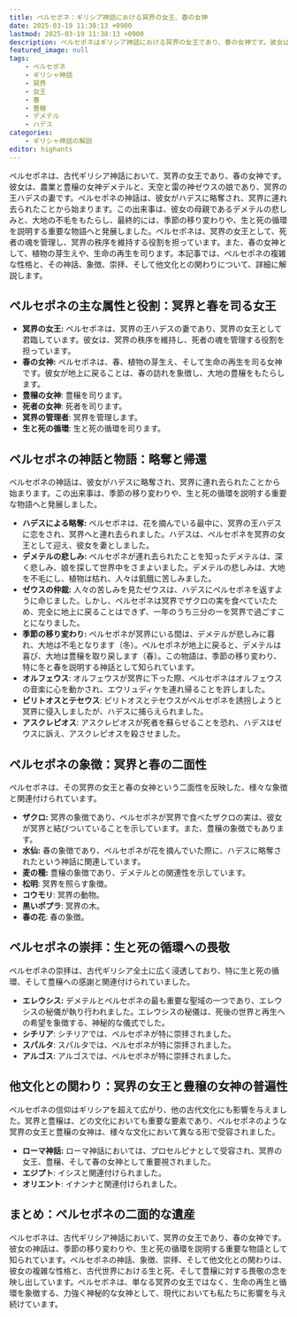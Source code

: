 ```yaml
---
title: ペルセポネ：ギリシア神話における冥界の女王、春の女神
date: 2025-03-19 11:38:13 +0900
lastmod: 2025-03-19 11:38:13 +0900
description: ペルセポネはギリシア神話における冥界の女王であり、春の女神です。彼女はデメテルとゼウスの娘であり、ハデスの妻です。彼女の神話は、季節の移り変わりや、生と死の循環を説明する重要な物語として知られています。
featured_image: null
tags:
    - ペルセポネ
    - ギリシャ神話
    - 冥界
    - 女王
    - 春
    - 豊穣
    - デメテル
    - ハデス
categories:
    - ギリシャ神話の解説
editor: highants
---
```


ペルセポネは、古代ギリシア神話において、冥界の女王であり、春の女神です。彼女は、農業と豊穣の女神デメテルと、天空と雷の神ゼウスの娘であり、冥界の王ハデスの妻です。ペルセポネの神話は、彼女がハデスに略奪され、冥界に連れ去られたことから始まります。この出来事は、彼女の母親であるデメテルの悲しみと、大地の不毛をもたらし、最終的には、季節の移り変わりや、生と死の循環を説明する重要な物語へと発展しました。ペルセポネは、冥界の女王として、死者の魂を管理し、冥界の秩序を維持する役割を担っています。また、春の女神として、植物の芽生えや、生命の再生を司ります。本記事では、ペルセポネの複雑な性格と、その神話、象徴、崇拝、そして他文化との関わりについて、詳細に解説します。
<!--more-->

## ペルセポネの主な属性と役割：冥界と春を司る女王

* **冥界の女王:** ペルセポネは、冥界の王ハデスの妻であり、冥界の女王として君臨しています。彼女は、冥界の秩序を維持し、死者の魂を管理する役割を担っています。
* **春の女神:** ペルセポネは、春、植物の芽生え、そして生命の再生を司る女神です。彼女が地上に戻ることは、春の訪れを象徴し、大地の豊穣をもたらします。
* **豊穣の女神**: 豊穣を司ります。
* **死者の女神**: 死者を司ります。
* **冥界の管理者**: 冥界を管理します。
* **生と死の循環**: 生と死の循環を司ります。

## ペルセポネの神話と物語：略奪と帰還

ペルセポネの神話は、彼女がハデスに略奪され、冥界に連れ去られたことから始まります。この出来事は、季節の移り変わりや、生と死の循環を説明する重要な物語へと発展しました。

* **ハデスによる略奪:** ペルセポネは、花を摘んでいる最中に、冥界の王ハデスに恋をされ、冥界へと連れ去られました。ハデスは、ペルセポネを冥界の女王として迎え、彼女を妻としました。
* **デメテルの悲しみ:** ペルセポネが連れ去られたことを知ったデメテルは、深く悲しみ、娘を探して世界中をさまよいました。デメテルの悲しみは、大地を不毛にし、植物は枯れ、人々は飢餓に苦しみました。
* **ゼウスの仲裁:** 人々の苦しみを見たゼウスは、ハデスにペルセポネを返すように命じました。しかし、ペルセポネは冥界でザクロの実を食べていたため、完全に地上に戻ることはできず、一年のうち三分の一を冥界で過ごすことになりました。
* **季節の移り変わり:** ペルセポネが冥界にいる間は、デメテルが悲しみに暮れ、大地は不毛となります（冬）。ペルセポネが地上に戻ると、デメテルは喜び、大地は豊穣を取り戻します（春）。この物語は、季節の移り変わり、特に冬と春を説明する神話として知られています。
* **オルフェウス**: オルフェウスが冥界に下った際、ペルセポネはオルフェウスの音楽に心を動かされ、エウリュディケを連れ帰ることを許しました。
* **ピリトオスとテセウス**: ピリトオスとテセウスがペルセポネを誘拐しようと冥界に侵入しましたが、ハデスに捕らえられました。
* **アスクレピオス**: アスクレピオスが死者を蘇らせることを恐れ、ハデスはゼウスに訴え、アスクレピオスを殺させました。

## ペルセポネの象徴：冥界と春の二面性

ペルセポネは、その冥界の女王と春の女神という二面性を反映した、様々な象徴と関連付けられています。

* **ザクロ:** 冥界の象徴であり、ペルセポネが冥界で食べたザクロの実は、彼女が冥界と結びついていることを示しています。また、豊穣の象徴でもあります。
* **水仙:** 春の象徴であり、ペルセポネが花を摘んでいた際に、ハデスに略奪されたという神話に関連しています。
* **麦の穂:** 豊穣の象徴であり、デメテルとの関連性を示しています。
* **松明**: 冥界を照らす象徴。
* **コウモリ**: 冥界の動物。
* **黒いポプラ**: 冥界の木。
* **春の花**: 春の象徴。

## ペルセポネの崇拝：生と死の循環への畏敬

ペルセポネの崇拝は、古代ギリシア全土に広く浸透しており、特に生と死の循環、そして豊穣への感謝と関連付けられていました。

* **エレウシス:** デメテルとペルセポネの最も重要な聖域の一つであり、エレウシスの秘儀が執り行われました。エレウシスの秘儀は、死後の世界と再生への希望を象徴する、神秘的な儀式でした。
* **シチリア**: シチリアでは、ペルセポネが特に崇拝されました。
* **スパルタ**: スパルタでは、ペルセポネが特に崇拝されました。
* **アルゴス**: アルゴスでは、ペルセポネが特に崇拝されました。

## 他文化との関わり：冥界の女王と豊穣の女神の普遍性

ペルセポネの信仰はギリシアを超えて広がり、他の古代文化にも影響を与えました。冥界と豊穣は、どの文化においても重要な要素であり、ペルセポネのような冥界の女王と豊穣の女神は、様々な文化において異なる形で受容されました。

* **ローマ神話:** ローマ神話においては、プロセルピナとして受容され、冥界の女王、豊穣、そして春の女神として重要視されました。
* **エジプト**: イシスと関連付けられました。
* **オリエント**: イナンナと関連付けられました。

## まとめ：ペルセポネの二面的な遺産

ペルセポネは、古代ギリシア神話において、冥界の女王であり、春の女神です。彼女の神話は、季節の移り変わりや、生と死の循環を説明する重要な物語として知られています。ペルセポネの神話、象徴、崇拝、そして他文化との関わりは、彼女の複雑な性格と、古代世界における生と死、そして豊穣に対する畏敬の念を映し出しています。ペルセポネは、単なる冥界の女王ではなく、生命の再生と循環を象徴する、力強く神秘的な女神として、現代においても私たちに影響を与え続けています。
